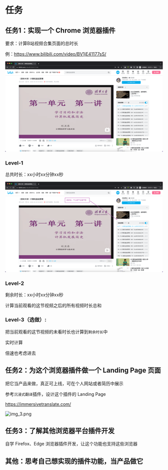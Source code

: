 # 任务

## 任务1：实现一个 Chrome 浏览器插件

要求：计算B站视频合集页面的总时长

例：https://www.bilibili.com/video/BV1jE41177sS/

![img_1.png](img_1.png)

### Level-1
总共时长：xx小时xx分钟xx秒

![img_2.png](img_2.png)

### Level-2
剩余时长：xx小时xx分钟xx秒

计算当前观看的这节视频之后的所有视频时长总和

### Level-3（选做）:
把当前观看的这节视频的未看时长也计算到`剩余时长`中

实时计算

倍速也考虑进去

## 任务2：为这个浏览器插件做一个 Landing Page 页面

把它当产品来做，真正可上线，可在个人网站或者简历中展示

参考`沉浸式翻译`插件，设计这个插件的 Landing Page

https://immersivetranslate.com/

![img_3.png](img_3.png)

## 任务3：了解其他浏览器平台插件开发

自学 Firefox、Edge 浏览器插件开发，让这个功能也支持这些浏览器

## 其他：思考自己想实现的插件功能，当产品做它
